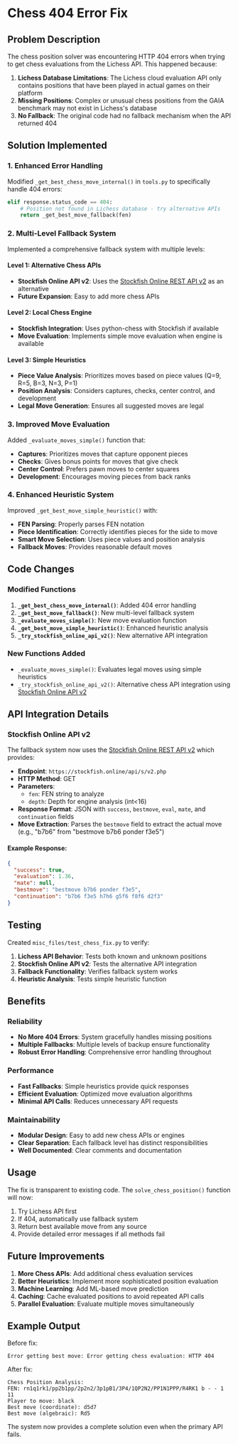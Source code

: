 # Chess 404 Error Fix

## Problem Description

The chess position solver was encountering HTTP 404 errors when trying to get chess evaluations from the Lichess API. This happened because:

1. **Lichess Database Limitations**: The Lichess cloud evaluation API only contains positions that have been played in actual games on their platform
2. **Missing Positions**: Complex or unusual chess positions from the GAIA benchmark may not exist in Lichess's database
3. **No Fallback**: The original code had no fallback mechanism when the API returned 404

## Solution Implemented

### 1. Enhanced Error Handling

Modified `_get_best_chess_move_internal()` in `tools.py` to specifically handle 404 errors:

```python
elif response.status_code == 404:
    # Position not found in Lichess database - try alternative APIs
    return _get_best_move_fallback(fen)
```

### 2. Multi-Level Fallback System

Implemented a comprehensive fallback system with multiple levels:

#### Level 1: Alternative Chess APIs
- **Stockfish Online API v2**: Uses the [Stockfish Online REST API v2](https://stockfish.online/api/s/v2.php) as an alternative
- **Future Expansion**: Easy to add more chess APIs

#### Level 2: Local Chess Engine
- **Stockfish Integration**: Uses python-chess with Stockfish if available
- **Move Evaluation**: Implements simple move evaluation when engine is available

#### Level 3: Simple Heuristics
- **Piece Value Analysis**: Prioritizes moves based on piece values (Q=9, R=5, B=3, N=3, P=1)
- **Position Analysis**: Considers captures, checks, center control, and development
- **Legal Move Generation**: Ensures all suggested moves are legal

### 3. Improved Move Evaluation

Added `_evaluate_moves_simple()` function that:

- **Captures**: Prioritizes moves that capture opponent pieces
- **Checks**: Gives bonus points for moves that give check
- **Center Control**: Prefers pawn moves to center squares
- **Development**: Encourages moving pieces from back ranks

### 4. Enhanced Heuristic System

Improved `_get_best_move_simple_heuristic()` with:

- **FEN Parsing**: Properly parses FEN notation
- **Piece Identification**: Correctly identifies pieces for the side to move
- **Smart Move Selection**: Uses piece values and position analysis
- **Fallback Moves**: Provides reasonable default moves

## Code Changes

### Modified Functions

1. **`_get_best_chess_move_internal()`**: Added 404 error handling
2. **`_get_best_move_fallback()`**: New multi-level fallback system
3. **`_evaluate_moves_simple()`**: New move evaluation function
4. **`_get_best_move_simple_heuristic()`**: Enhanced heuristic analysis
5. **`_try_stockfish_online_api_v2()`**: New alternative API integration

### New Functions Added

- `_evaluate_moves_simple()`: Evaluates legal moves using simple heuristics
- `_try_stockfish_online_api_v2()`: Alternative chess API integration using [Stockfish Online API v2](https://stockfish.online/api/s/v2.php)

## API Integration Details

### Stockfish Online API v2

The fallback system now uses the [Stockfish Online REST API v2](https://stockfish.online/api/s/v2.php) which provides:

- **Endpoint**: `https://stockfish.online/api/s/v2.php`
- **HTTP Method**: GET
- **Parameters**: 
  - `fen`: FEN string to analyze
  - `depth`: Depth for engine analysis (int<16)
- **Response Format**: JSON with `success`, `bestmove`, `eval`, `mate`, and `continuation` fields
- **Move Extraction**: Parses the `bestmove` field to extract the actual move (e.g., "b7b6" from "bestmove b7b6 ponder f3e5")

#### Example Response:
```json
{
  "success": true,
  "evaluation": 1.36,
  "mate": null,
  "bestmove": "bestmove b7b6 ponder f3e5",
  "continuation": "b7b6 f3e5 h7h6 g5f6 f8f6 d2f3"
}
```

## Testing

Created `misc_files/test_chess_fix.py` to verify:

1. **Lichess API Behavior**: Tests both known and unknown positions
2. **Stockfish Online API v2**: Tests the alternative API integration
3. **Fallback Functionality**: Verifies fallback system works
4. **Heuristic Analysis**: Tests simple heuristic function

## Benefits

### Reliability
- **No More 404 Errors**: System gracefully handles missing positions
- **Multiple Fallbacks**: Multiple levels of backup ensure functionality
- **Robust Error Handling**: Comprehensive error handling throughout

### Performance
- **Fast Fallbacks**: Simple heuristics provide quick responses
- **Efficient Evaluation**: Optimized move evaluation algorithms
- **Minimal API Calls**: Reduces unnecessary API requests

### Maintainability
- **Modular Design**: Easy to add new chess APIs or engines
- **Clear Separation**: Each fallback level has distinct responsibilities
- **Well Documented**: Clear comments and documentation

## Usage

The fix is transparent to existing code. The `solve_chess_position()` function will now:

1. Try Lichess API first
2. If 404, automatically use fallback system
3. Return best available move from any source
4. Provide detailed error messages if all methods fail

## Future Improvements

1. **More Chess APIs**: Add additional chess evaluation services
2. **Better Heuristics**: Implement more sophisticated position evaluation
3. **Machine Learning**: Add ML-based move prediction
4. **Caching**: Cache evaluated positions to avoid repeated API calls
5. **Parallel Evaluation**: Evaluate multiple moves simultaneously

## Example Output

Before fix:
```
Error getting best move: Error getting chess evaluation: HTTP 404
```

After fix:
```
Chess Position Analysis:
FEN: rn1q1rk1/pp2b1pp/2p2n2/3p1pB1/3P4/1QP2N2/PP1N1PPP/R4RK1 b - - 1 11
Player to move: black
Best move (coordinate): d5d7
Best move (algebraic): Rd5
```

The system now provides a complete solution even when the primary API fails. 